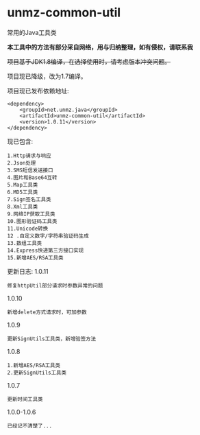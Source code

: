 # unmz-common-util
常用的Java工具类

**本工具中的方法有部分采自网络，用与归纳整理，如有侵权，请联系我**

~~项目基于JDK1.8编译，在选择使用时，请考虑版本冲突问题。~~


项目现已降级，改为1.7编译。


项目现已发布依赖地址:

    <dependency>
        <groupId>net.unmz.java</groupId>
        <artifactId>unmz-common-util</artifactId>
        <version>1.0.11</version>
    </dependency>

现已包含:

    1.Http请求与响应
    2.Json处理
    3.SMS短信发送接口
    4.图片和Base64互转
    5.Map工具类
    6.MD5工具类
    7.Sign签名工具类
    8.Xml工具类
    9.网络IP获取工具类
    10.图形验证码工具类
    11.Unicode转换
    12 .自定义数字/字符串验证码生成
    13.数组工具类
    14.Express快递第三方接口实现
    15.新增AES/RSA工具类

更新日志:
1.0.11

    修复httpUtil部分请求时参数异常的问题


1.0.10
    
    新增delete方式请求时，可加参数
        
1.0.9
    
    更新SignUtils工具类，新增验签方法

1.0.8

    1.新增AES/RSA工具类
    2.更新SignUtils工具类
    
1.0.7
    
    更新时间工具类
    
1.0.0-1.0.6

    已经记不清楚了...